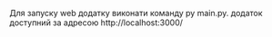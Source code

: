 Для запуску web додатку виконати команду py main.py.
додаток доступний за адресою http://localhost:3000/

